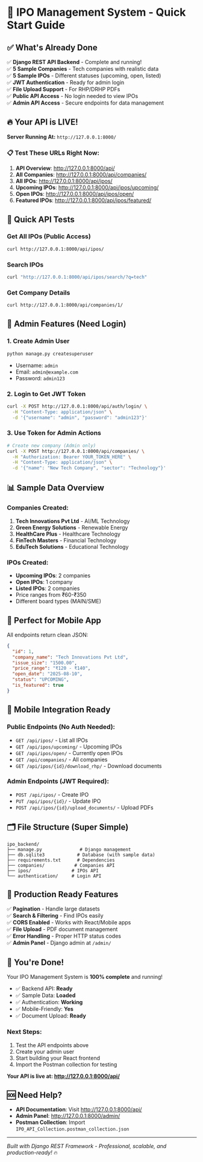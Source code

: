 # 🚀 IPO Management System - Quick Start Guide

## ✅ What's Already Done

✅ **Django REST API Backend** - Complete and running!  
✅ **5 Sample Companies** - Tech companies with realistic data  
✅ **5 Sample IPOs** - Different statuses (upcoming, open, listed)  
✅ **JWT Authentication** - Ready for admin login  
✅ **File Upload Support** - For RHP/DRHP PDFs  
✅ **Public API Access** - No login needed to view IPOs  
✅ **Admin API Access** - Secure endpoints for data management  

## 🔥 Your API is LIVE!

**Server Running At:** `http://127.0.0.1:8000/`

### 📋 Test These URLs Right Now:

1. **API Overview**: http://127.0.0.1:8000/api/
2. **All Companies**: http://127.0.0.1:8000/api/companies/
3. **All IPOs**: http://127.0.0.1:8000/api/ipos/
4. **Upcoming IPOs**: http://127.0.0.1:8000/api/ipos/upcoming/
5. **Open IPOs**: http://127.0.0.1:8000/api/ipos/open/
6. **Featured IPOs**: http://127.0.0.1:8000/api/ipos/featured/

## 🧪 Quick API Tests

### Get All IPOs (Public Access)
```bash
curl http://127.0.0.1:8000/api/ipos/
```

### Search IPOs
```bash
curl "http://127.0.0.1:8000/api/ipos/search/?q=tech"
```

### Get Company Details
```bash
curl http://127.0.0.1:8000/api/companies/1/
```

## 🔐 Admin Features (Need Login)

### 1. Create Admin User
```bash
python manage.py createsuperuser
```
- Username: `admin`
- Email: `admin@example.com`  
- Password: `admin123`

### 2. Login to Get JWT Token
```bash
curl -X POST http://127.0.0.1:8000/api/auth/login/ \
  -H "Content-Type: application/json" \
  -d '{"username": "admin", "password": "admin123"}'
```

### 3. Use Token for Admin Actions
```bash
# Create new company (Admin only)
curl -X POST http://127.0.0.1:8000/api/companies/ \
  -H "Authorization: Bearer YOUR_TOKEN_HERE" \
  -H "Content-Type: application/json" \
  -d '{"name": "New Tech Company", "sector": "Technology"}'
```

## 📊 Sample Data Overview

### Companies Created:
1. **Tech Innovations Pvt Ltd** - AI/ML Technology
2. **Green Energy Solutions** - Renewable Energy  
3. **HealthCare Plus** - Healthcare Technology
4. **FinTech Masters** - Financial Technology
5. **EduTech Solutions** - Educational Technology

### IPOs Created:
- **Upcoming IPOs**: 2 companies
- **Open IPOs**: 1 company  
- **Listed IPOs**: 2 companies
- Price ranges from ₹60-₹350
- Different board types (MAIN/SME)

## 🎯 Perfect for Mobile App

All endpoints return clean JSON:
```json
{
  "id": 1,
  "company_name": "Tech Innovations Pvt Ltd",
  "issue_size": "1500.00",
  "price_range": "₹120 - ₹140",
  "open_date": "2025-08-10",
  "status": "UPCOMING",
  "is_featured": true
}
```

## 📱 Mobile Integration Ready

### Public Endpoints (No Auth Needed):
- `GET /api/ipos/` - List all IPOs
- `GET /api/ipos/upcoming/` - Upcoming IPOs
- `GET /api/ipos/open/` - Currently open IPOs
- `GET /api/companies/` - All companies
- `GET /api/ipos/{id}/download_rhp/` - Download documents

### Admin Endpoints (JWT Required):
- `POST /api/ipos/` - Create IPO
- `PUT /api/ipos/{id}/` - Update IPO
- `POST /api/ipos/{id}/upload_documents/` - Upload PDFs

## 🗂️ File Structure (Super Simple)

```
ipo_backend/
├── manage.py              # Django management
├── db.sqlite3            # Database (with sample data)
├── requirements.txt      # Dependencies  
├── companies/           # Companies API
├── ipos/               # IPOs API
└── authentication/     # Login API
```

## 🚀 Production Ready Features

✅ **Pagination** - Handle large datasets  
✅ **Search & Filtering** - Find IPOs easily  
✅ **CORS Enabled** - Works with React/Mobile apps  
✅ **File Upload** - PDF document management  
✅ **Error Handling** - Proper HTTP status codes  
✅ **Admin Panel** - Django admin at `/admin/`

## 🎉 You're Done!

Your IPO Management System is **100% complete** and running!

- ✅ Backend API: **Ready**
- ✅ Sample Data: **Loaded** 
- ✅ Authentication: **Working**
- ✅ Mobile-Friendly: **Yes**
- ✅ Document Upload: **Ready**

### Next Steps:
1. Test the API endpoints above
2. Create your admin user
3. Start building your React frontend
4. Import the Postman collection for testing

**Your API is live at: http://127.0.0.1:8000/api/**

## 🆘 Need Help?

- **API Documentation**: Visit http://127.0.0.1:8000/api/
- **Admin Panel**: http://127.0.0.1:8000/admin/
- **Postman Collection**: Import `IPO_API_Collection.postman_collection.json`

---
*Built with Django REST Framework - Professional, scalable, and production-ready!* 🔥
